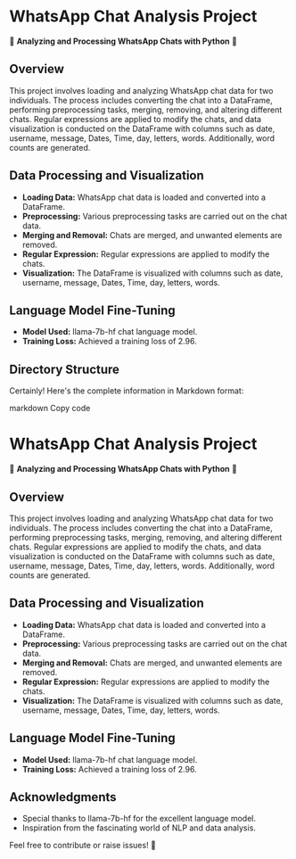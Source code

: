 # WhatsApp Chat Analysis Project

📱 **Analyzing and Processing WhatsApp Chats with Python** 🐍

## Overview

This project involves loading and analyzing WhatsApp chat data for two individuals. The process includes converting the chat into a DataFrame, performing preprocessing tasks, merging, removing, and altering different chats. Regular expressions are applied to modify the chats, and data visualization is conducted on the DataFrame with columns such as date, username, message, Dates, Time, day, letters, words. Additionally, word counts are generated.

## Data Processing and Visualization

- **Loading Data:** WhatsApp chat data is loaded and converted into a DataFrame.
- **Preprocessing:** Various preprocessing tasks are carried out on the chat data.
- **Merging and Removal:** Chats are merged, and unwanted elements are removed.
- **Regular Expression:** Regular expressions are applied to modify the chats.
- **Visualization:** The DataFrame is visualized with columns such as date, username, message, Dates, Time, day, letters, words.

## Language Model Fine-Tuning

- **Model Used:** llama-7b-hf chat language model.
- **Training Loss:** Achieved a training loss of 2.96.

## Directory Structure

Certainly! Here's the complete information in Markdown format:

markdown
Copy code
# WhatsApp Chat Analysis Project

📱 **Analyzing and Processing WhatsApp Chats with Python** 🐍

## Overview

This project involves loading and analyzing WhatsApp chat data for two individuals. The process includes converting the chat into a DataFrame, performing preprocessing tasks, merging, removing, and altering different chats. Regular expressions are applied to modify the chats, and data visualization is conducted on the DataFrame with columns such as date, username, message, Dates, Time, day, letters, words. Additionally, word counts are generated.

## Data Processing and Visualization

- **Loading Data:** WhatsApp chat data is loaded and converted into a DataFrame.
- **Preprocessing:** Various preprocessing tasks are carried out on the chat data.
- **Merging and Removal:** Chats are merged, and unwanted elements are removed.
- **Regular Expression:** Regular expressions are applied to modify the chats.
- **Visualization:** The DataFrame is visualized with columns such as date, username, message, Dates, Time, day, letters, words.

## Language Model Fine-Tuning

- **Model Used:** llama-7b-hf chat language model.
- **Training Loss:** Achieved a training loss of 2.96.

## Acknowledgments

- Special thanks to llama-7b-hf for the excellent language model.
- Inspiration from the fascinating world of NLP and data analysis.

Feel free to contribute or raise issues! 🚀
